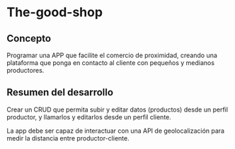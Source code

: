 # The-good-shop


## Concepto

Programar una APP que facilite el comercio de proximidad, creando una plataforma que ponga en contacto al cliente con pequeños y medianos productores.



## Resumen del desarrollo

Crear un CRUD que permita subir y editar datos (productos) desde un perfil productor, y llamarlos y editarlos desde un perfil cliente.

La app debe ser capaz de interactuar con una API de geolocalización para medir la distancia entre productor-cliente.
